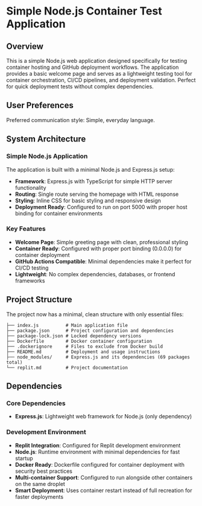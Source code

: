 # Simple Node.js Container Test Application

## Overview

This is a simple Node.js web application designed specifically for testing container hosting and GitHub deployment workflows. The application provides a basic welcome page and serves as a lightweight testing tool for container orchestration, CI/CD pipelines, and deployment validation. Perfect for quick deployment tests without complex dependencies.

## User Preferences

Preferred communication style: Simple, everyday language.

## System Architecture

### Simple Node.js Application
The application is built with a minimal Node.js and Express.js setup:
- **Framework**: Express.js with TypeScript for simple HTTP server functionality
- **Routing**: Single route serving the homepage with HTML response
- **Styling**: Inline CSS for basic styling and responsive design
- **Deployment Ready**: Configured to run on port 5000 with proper host binding for container environments

### Key Features
- **Welcome Page**: Simple greeting page with clean, professional styling
- **Container Ready**: Configured with proper port binding (0.0.0.0) for container deployment
- **GitHub Actions Compatible**: Minimal dependencies make it perfect for CI/CD testing
- **Lightweight**: No complex dependencies, databases, or frontend frameworks

## Project Structure

The project now has a minimal, clean structure with only essential files:

```
├── index.js          # Main application file
├── package.json      # Project configuration and dependencies
├── package-lock.json # Locked dependency versions
├── Dockerfile        # Docker container configuration
├── .dockerignore     # Files to exclude from Docker build
├── README.md         # Deployment and usage instructions
├── node_modules/     # Express.js and its dependencies (69 packages total)
└── replit.md         # Project documentation
```

## Dependencies

### Core Dependencies
- **Express.js**: Lightweight web framework for Node.js (only dependency)

### Development Environment
- **Replit Integration**: Configured for Replit development environment
- **Node.js**: Runtime environment with minimal dependencies for fast startup
- **Docker Ready**: Dockerfile configured for container deployment with security best practices
- **Multi-container Support**: Configured to run alongside other containers on the same droplet
- **Smart Deployment**: Uses container restart instead of full recreation for faster deployments